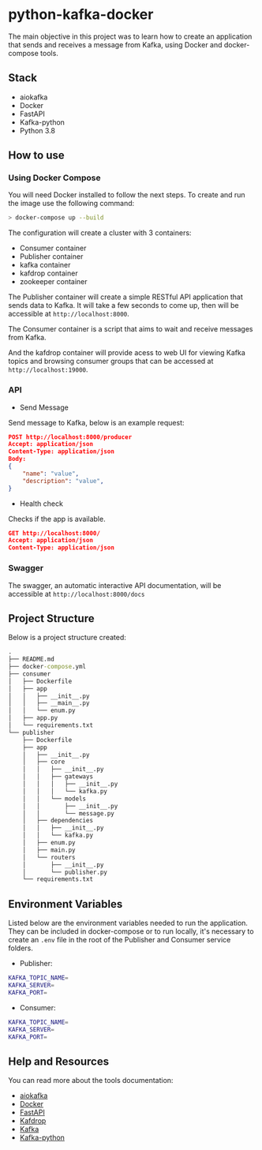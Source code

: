 # python-kafka-docker
The main objective in this project was to learn how to create an application that sends and receives a message from Kafka, using Docker and docker-compose tools.

## Stack

- aiokafka
- Docker
- FastAPI
- Kafka-python
- Python 3.8

## How to use

### Using Docker Compose 
You will need Docker installed to follow the next steps. To create and run the image use the following command:

```bash
> docker-compose up --build
```

The configuration will create a cluster with 3 containers:

- Consumer container
- Publisher container
- kafka container
- kafdrop container
- zookeeper container

The Publisher container will create a simple RESTful API application that sends data to Kafka. It will take a few seconds to come up, then will be accessible at `http://localhost:8000`.

The Consumer container is a script that aims to wait and receive messages from Kafka.

And the kafdrop container will provide acess to  web UI for viewing Kafka topics and browsing consumer groups that can be accessed at `http://localhost:19000`.


### API

- Send Message
  
Send message to Kafka, below is an example request:
```json
POST http://localhost:8000/producer
Accept: application/json
Content-Type: application/json
Body:
{
    "name": "value",
    "description": "value",
}
```


- Health check
  
Checks if the app is available.
```json
GET http://localhost:8000/
Accept: application/json
Content-Type: application/json
```

### Swagger

The swagger, an automatic interactive API documentation, will be accessible at `http://localhost:8000/docs`


## Project Structure
Below is a project structure created:
```cmd
.
├── README.md
├── docker-compose.yml
├── consumer
│   ├── Dockerfile
│   ├── app
│   │   ├── __init__.py
│   │   ├── __main__.py
│   │   └── enum.py
│   ├── app.py
│   └── requirements.txt
└── publisher
    ├── Dockerfile
    ├── app
    │   ├── __init__.py
    │   ├── core
    │   │   ├── __init__.py
    │   │   ├── gateways
    │   │   │   ├── __init__.py
    │   │   │   └── kafka.py
    │   │   └── models
    │   │       ├── __init__.py
    │   │       └── message.py
    │   ├── dependencies
    │   │   ├── __init__.py
    │   │   └── kafka.py
    │   ├── enum.py
    │   ├── main.py
    │   └── routers
    │       ├── __init__.py
    │       └── publisher.py
    └── requirements.txt
```

## Environment Variables
Listed below are the environment variables needed to run the application. They can be included in docker-compose or to run locally, it's necessary to create an `.env` file in the root of the Publisher and Consumer service folders.

- Publisher:
```bash
KAFKA_TOPIC_NAME=
KAFKA_SERVER=
KAFKA_PORT=
```

- Consumer:
```bash
KAFKA_TOPIC_NAME=
KAFKA_SERVER=
KAFKA_PORT=
```


## Help and Resources
You can read more about the tools documentation:

- [aiokafka](https://aiokafka.readthedocs.io/en/stable/ka)
- [Docker](https://docs.docker.com/get-started/overview/)
- [FastAPI](https://fastapi.tiangolo.com)
- [Kafdrop](https://github.com/obsidiandynamics/kafdrop)
- [Kafka](https://kafka.apache.org)
- [Kafka-python](https://kafka-python.readthedocs.io/en/master/)